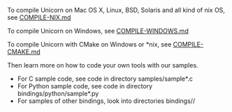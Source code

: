 To compile Unicorn on Mac OS X, Linux, BSD, Solaris and all kind of nix OS,
see [COMPILE-NIX.md](COMPILE-NIX.md)

To compile Unicorn on Windows, see [COMPILE-WINDOWS.md](COMPILE-WINDOWS.md)

To compile Unicorn with CMake on Windows or *nix, see
[COMPILE-CMAKE.md](COMPILE-CMAKE.md)

Then learn more on how to code your own tools with our samples.

 - For C sample code, see code in directory samples/sample*.c
 - For Python sample code, see code in directory bindings/python/sample*.py
 - For samples of other bindings, look into directories bindings/<language>/
